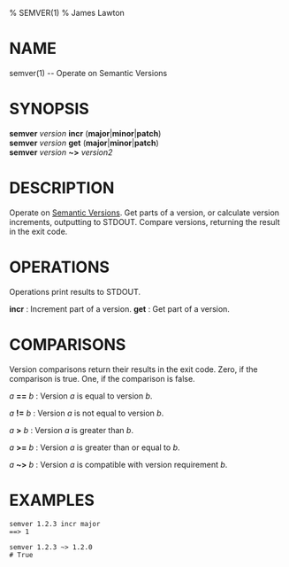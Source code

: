 % SEMVER(1)
% James Lawton

# NAME

semver(1) -- Operate on Semantic Versions

# SYNOPSIS

**semver** _version_ **incr** (**major**|**minor**|**patch**) \
**semver** _version_ **get** (**major**|**minor**|**patch**) \
**semver** _version_ **~>** _version2_

# DESCRIPTION

Operate on [Semantic Versions](https://semver.org). Get parts of a version, or calculate version increments, outputting to STDOUT. Compare versions, returning the result in the exit code.

# OPERATIONS

Operations print results to STDOUT.

**incr** : Increment part of a version.
**get** : Get part of a version.

# COMPARISONS

Version comparisons return their results in the exit code. Zero, if the comparison is true. One, if the comparison is false.

_a_ **==** _b_ : Version _a_ is equal to version _b_.

_a_ **!=** _b_ : Version _a_ is not equal to version _b_.

_a_ **>** _b_ : Version _a_ is greater than _b_.

_a_ **>=** _b_ : Version _a_ is greater than or equal to _b_.

_a_ **~>** _b_ : Version _a_ is compatible with version requirement _b_.

# EXAMPLES

```
semver 1.2.3 incr major
==> 1
```

```
semver 1.2.3 ~> 1.2.0
# True
```
